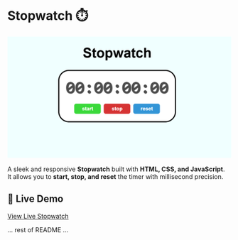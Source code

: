 # Stopwatch ⏱️

![Stopwatch Screenshot](stopwatch/Screenshot.png)

A sleek and responsive **Stopwatch** built with **HTML, CSS, and JavaScript**.  
It allows you to **start, stop, and reset** the timer with millisecond precision.

## 🔗 Live Demo
[View Live Stopwatch](https://sathvik-04.github.io/Stopwatch/)  

... rest of README ...
